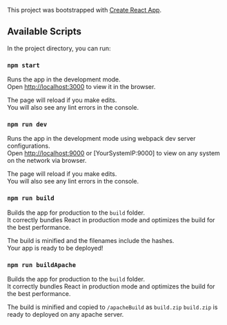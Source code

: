 This project was bootstrapped with [Create React App](https://github.com/facebook/create-react-app).

## Available Scripts

In the project directory, you can run:

### `npm start`

Runs the app in the development mode.<br />
Open [http://localhost:3000](http://localhost:3000) to view it in the browser.

The page will reload if you make edits.<br />
You will also see any lint errors in the console.

### `npm run dev`

Runs the app in the development mode using webpack dev server configurations.<br />
Open [http://localhost:9000](http://localhost:9000) or [YourSystemIP:9000] to view on any system on the network via browser.

The page will reload if you make edits.<br />
You will also see any lint errors in the console.

### `npm run build`

Builds the app for production to the `build` folder.<br />
It correctly bundles React in production mode and optimizes the build for the best performance.

The build is minified and the filenames include the hashes.<br />
Your app is ready to be deployed!


### `npm run buildApache`

Builds the app for production to the `build` folder.<br />
It correctly bundles React in production mode and optimizes the build for the best performance.

The build is minified and copied to `/apacheBuild` as `build.zip`
`build.zip` is ready to deployed on any apache server.

